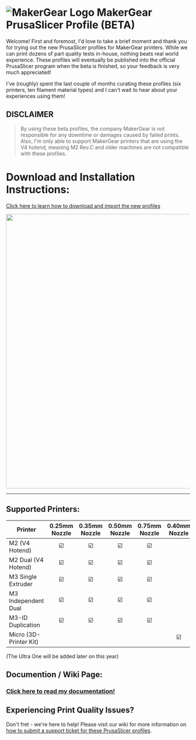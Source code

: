# ![MakerGear Logo](https://cdn.shopify.com/s/files/1/0030/7372/files/mg_logo_colors_small.jpg) MakerGear PrusaSlicer Profile (BETA)

Welcome! First and foremost, I'd love to take a brief moment and thank you for trying out the new PrusaSlicer profiles for MakerGear printers. While we can print dozens of part quality tests in-house, nothing beats real world experience. These profiles will eventually be published into the official PrusaSlicer program when the beta is finished, so your feedback is very much appreciated! 

I've (roughly) spent the last couple of months curating these profiles (six printers, ten filament material types) and I can't wait to hear about your experiences using them!

## DISCLAIMER
> By using these beta profiles, the company MakerGear is not responsible for any downtime or damages caused by failed prints. Also, I'm only able to support MakerGear printers that are using the V4 hotend, meaning M2 Rev.C and older machines are not compatible with these profiles. 

# Download and Installation Instructions:
[Click here to learn how to download and import the new profiles](https://github.com/Garr-R/MakerGear-PrusaSlicer-Profiles/wiki)

<p align="center">
   <img width="750" src="https://user-images.githubusercontent.com/52166834/165793110-f45d40fa-3303-4339-9f4d-85f900ca967a.jpg" />
</P>

***

## Supported Printers:

| Printer  | 0.25mm Nozzle | 0.35mm Nozzle | 0.50mm Nozzle | 0.75mm Nozzle | 0.40mm Nozzle
| -------- | :------------: | :------------: | :------------: | :------------: | :------------: |
| M2 (V4 Hotend) | :ballot_box_with_check:	 | :ballot_box_with_check: | :ballot_box_with_check: | :ballot_box_with_check: |
| M2 Dual (V4 Hotend) | :ballot_box_with_check:	 | :ballot_box_with_check: | :ballot_box_with_check: | :ballot_box_with_check: |
| M3 Single Extruder | :ballot_box_with_check:	 | :ballot_box_with_check: | :ballot_box_with_check: | :ballot_box_with_check: |
| M3 Independent Dual | :ballot_box_with_check:	 | :ballot_box_with_check: | :ballot_box_with_check: | :ballot_box_with_check: |
| M3-ID Duplication | :ballot_box_with_check:	 | :ballot_box_with_check: | :ballot_box_with_check: | :ballot_box_with_check: |
|  Micro (3D-Printer Kit) | |       |        |                         | :ballot_box_with_check: |

(The Ultra One will be added later on this year)

## Documention / Wiki Page:
### [Click here to read my documentation!](https://github.com/Garr-R/MakerGear-PrusaSlicer-Profiles/wiki)

## Experiencing Print Quality Issues?
Don't fret - we're here to help! Please visit our wiki for more information on [how to submit a support ticket for these PrusaSlicer profiles](https://github.com/Garr-R/MakerGear-PrusaSlicer-Profiles/wiki/Submitting-a-Support-Ticket).
